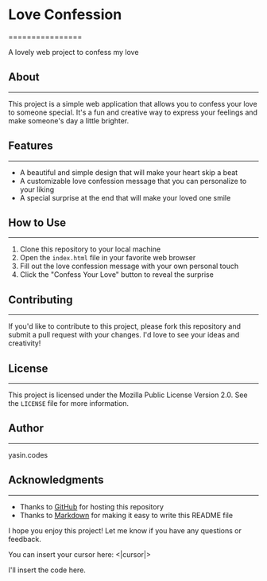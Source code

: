 # Love Confession
================

A lovely web project to confess my love

## About
--------

This project is a simple web application that allows you to confess your love to someone special. It's a fun and creative way to express your feelings and make someone's day a little brighter.

## Features
------------

* A beautiful and simple design that will make your heart skip a beat
* A customizable love confession message that you can personalize to your liking
* A special surprise at the end that will make your loved one smile

## How to Use
--------------

1. Clone this repository to your local machine
2. Open the `index.html` file in your favorite web browser
3. Fill out the love confession message with your own personal touch
4. Click the "Confess Your Love" button to reveal the surprise

## Contributing
------------

If you'd like to contribute to this project, please fork this repository and submit a pull request with your changes. I'd love to see your ideas and creativity!

## License
-------

This project is licensed under the Mozilla Public License Version 2.0.
See the `LICENSE` file for more information.

## Author
-------

yasin.codes

## Acknowledgments
---------------

* Thanks to [GitHub](https://github.com) for hosting this repository
* Thanks to [Markdown](https://www.markdownguide.org) for making it easy to write this README file

I hope you enjoy this project! Let me know if you have any questions or feedback.

You can insert your cursor here: <|cursor|>

I'll insert the code here.